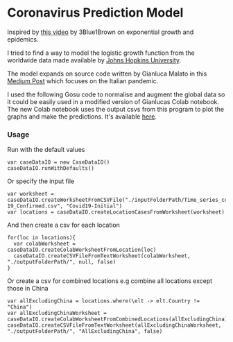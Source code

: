 # Coronavirus Prediction Model

 
Inspired by [this video](https://www.youtube.com/watch?v=Kas0tIxDvrg) by 3Blue1Brown on exponential growth and epidemics.

I tried to find a way to model the logistic growth function from the worldwide data made available by [Johns Hopkins University](https://github.com/CSSEGISandData/COVID-19).

The model expands on source code written by Gianluca Malato in this [Medium Post](https://towardsdatascience.com/covid-19-infection-in-italy-mathematical-models-and-predictions-7784b4d7dd8d) which focuses on the Italian pandemic.

I used the following Gosu code to normalise and augment the global data so it could be easily used in a modified version of Gianlucas Colab notebook.
The new Colab notebook uses the output csvs from this program to plot the graphs and make the predictions.
It's available [here](https://colab.research.google.com/drive/1TQJrZELeDTqdn8KddWpaNRUYg8822MI5).

### Usage

Run with the default values

```
var caseDataIO = new CaseDataIO()
caseDataIO.runWithDefaults()
```
Or specify the input file
```
var worksheet = caseDataIO.createWorksheetFromCSVFile("./inputFolderPath/Time_series_covid-19_Confirmed.csv", "Covid19-Initial")
var locations = caseDataIO.createLocationCasesFromWorksheet(worksheet)
```
And then create a csv for each location
```
for(loc in locations){
  var colabWorksheet = caseDataIO.createColabWorksheetFromLocation(loc)
  caseDataIO.createCSVFileFromTextWorksheet(colabWorksheet, "./outputFolderPath/", null, false)
}
```
Or create a csv for combined locations e.g combine all locations except those in China
```
var allExcludingChina = locations.where(\elt -> elt.Country != "China")
var allExcludingChinaWorksheet = caseDataIO.createColabWorksheetFromCombinedLocations(allExcludingChina)
caseDataIO.createCSVFileFromTextWorksheet(allExcludingChinaWorksheet, "./outputFolderPath/", "AllExcludingChina", false)
```